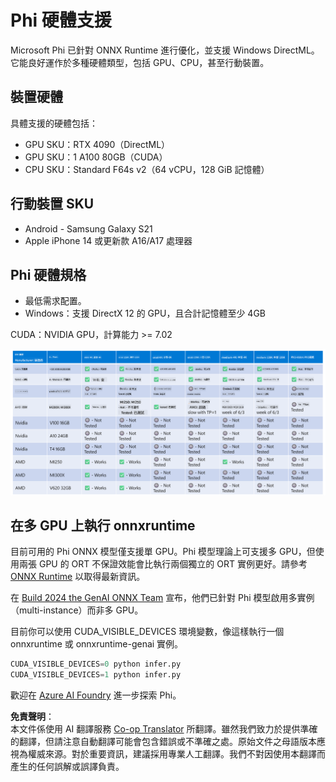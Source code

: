 <!--
CO_OP_TRANSLATOR_METADATA:
{
  "original_hash": "8cdc17ce0f10535da30b53d23fe1a795",
  "translation_date": "2025-05-08T06:14:34+00:00",
  "source_file": "md/01.Introduction/01/01.Hardwaresupport.md",
  "language_code": "tw"
}
-->
# Phi 硬體支援

Microsoft Phi 已針對 ONNX Runtime 進行優化，並支援 Windows DirectML。它能良好運作於多種硬體類型，包括 GPU、CPU，甚至行動裝置。

## 裝置硬體  
具體支援的硬體包括：

- GPU SKU：RTX 4090（DirectML）
- GPU SKU：1 A100 80GB（CUDA）
- CPU SKU：Standard F64s v2（64 vCPU，128 GiB 記憶體）

## 行動裝置 SKU

- Android - Samsung Galaxy S21
- Apple iPhone 14 或更新款 A16/A17 處理器

## Phi 硬體規格

- 最低需求配置。
- Windows：支援 DirectX 12 的 GPU，且合計記憶體至少 4GB

CUDA：NVIDIA GPU，計算能力 >= 7.02

![HardwareSupport](../../../../../translated_images/01.phihardware.5d51b2377cba18afc6949074542f290c56bb278dac3f4f86302aca6d80fffeb9.tw.png)

## 在多 GPU 上執行 onnxruntime

目前可用的 Phi ONNX 模型僅支援單 GPU。Phi 模型理論上可支援多 GPU，但使用兩張 GPU 的 ORT 不保證效能會比執行兩個獨立的 ORT 實例更好。請參考 [ONNX Runtime](https://onnxruntime.ai/) 以取得最新資訊。

在 [Build 2024 the GenAI ONNX Team](https://youtu.be/WLW4SE8M9i8?si=EtG04UwDvcjunyfC) 宣布，他們已針對 Phi 模型啟用多實例（multi-instance）而非多 GPU。

目前你可以使用 CUDA_VISIBLE_DEVICES 環境變數，像這樣執行一個 onnxruntime 或 onnxruntime-genai 實例。

```Python
CUDA_VISIBLE_DEVICES=0 python infer.py
CUDA_VISIBLE_DEVICES=1 python infer.py
```

歡迎在 [Azure AI Foundry](https://ai.azure.com) 進一步探索 Phi。

**免責聲明**：  
本文件係使用 AI 翻譯服務 [Co-op Translator](https://github.com/Azure/co-op-translator) 所翻譯。雖然我們致力於提供準確的翻譯，但請注意自動翻譯可能會包含錯誤或不準確之處。原始文件之母語版本應視為權威來源。對於重要資訊，建議採用專業人工翻譯。我們不對因使用本翻譯而產生的任何誤解或誤譯負責。